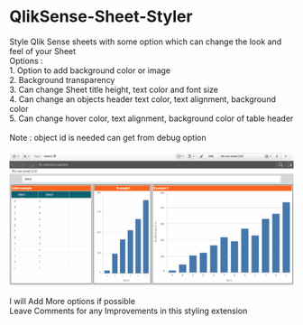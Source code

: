 # QlikSense-Sheet-Styler <br />
Style Qlik Sense sheets with some option which can change the look and feel of your Sheet <br />
Options : <br />
      1.	Option to add background color or image <br />
      2.	Background transparency <br />
      3.	Can change Sheet title height, text color and font size <br />
      4.	Can change an objects header text color, text alignment, background color <br />
      5.	Can change hover color, text alignment, background color of table header <br />
      <br />
Note : object id is needed can get from debug option <br />
<br />
![](./qlik_sense_sheet_styler.gif) <br />
<br />
I will Add More options if possible <br />
Leave Comments for any Improvements in this styling extension <br />
